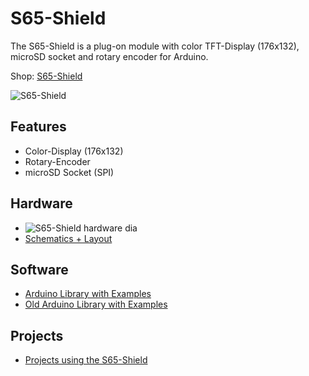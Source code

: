 # S65-Shield
The S65-Shield is a plug-on module with color TFT-Display (176x132), microSD socket and rotary encoder for Arduino.

Shop: [S65-Shield](http://www.watterott.com/en/Arduino-S65-Shield)

![S65-Shield](https://raw.github.com/watterott/S65-Shield/master/img/s65-shield.jpg)


## Features
* Color-Display (176x132)
* Rotary-Encoder
* microSD Socket (SPI)


## Hardware
* ![S65-Shield hardware dia](https://raw.github.com/watterott/S65-Shield/master/img/hw_dia.png)
* [Schematics + Layout](https://github.com/watterott/S65-Shield/tree/master/pcb)


## Software
* [Arduino Library with Examples](https://github.com/watterott/Arduino-Libs)
* [Old Arduino Library with Examples](https://github.com/watterott/S65-Shield/tree/da4eeeb2683e48dbeafd6923b010ca1eb41107df/src)


## Projects
* [Projects using the S65-Shield](https://github.com/watterott/S65-Shield/blob/master/Projects.md)
